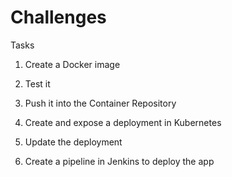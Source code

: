 # Challenges

Tasks

1. Create a Docker image 

2. Test it

3. Push it into the Container Repository

4. Create and expose a deployment in Kubernetes

5. Update the deployment

6. Create a pipeline in Jenkins to deploy the app



